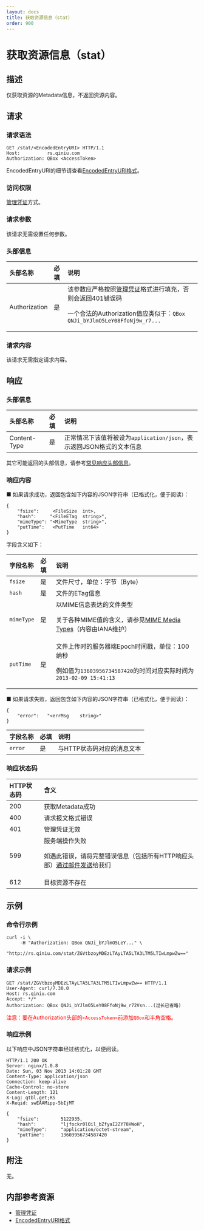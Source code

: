 ```yaml
---
layout: docs
title: 获取资源信息（stat）
order: 900
---
```


<a id="stat"></a>
# 获取资源信息（stat）

<a id="stat-description"></a>
## 描述

仅获取资源的Metadata信息，不返回资源内容。

<a id="stat-request"></a>
## 请求

<a id="stat-request-syntax"></a>
### 请求语法

```
GET /stat/<EncodedEntryURI> HTTP/1.1
Host:          rs.qiniu.com
Authorization: QBox <AccessToken>
```

EncodedEntryURI的细节请查看[EncodedEntryURI格式][encodedEntryURIHref]。

<a id="stat-request-auth"></a>
### 访问权限

[管理凭证][accessTokenHref]方式。

<a id="stat-request-params"></a>
### 请求参数

该请求无需设置任何参数。

<a id="stat-request-headers"></a>
### 头部信息

头部名称      | 必填 | 说明
:------------ | :--- | :-----------------------------
Authorization | 是   | 该参数应严格按照[管理凭证][accessTokenHref]格式进行填充，否则会返回401错误码<p>一个合法的Authorization值应类似于：`QBox QNJi_bYJlmO5LeY08FfoNj9w_r7...`

<a id="stat-request-body"></a>
### 请求内容

该请求无需指定请求内容。

<a id="stat-response"></a>
## 响应

<a id="stat-response-headers"></a>
### 头部信息

头部名称      | 必填 | 说明
:------------ | :--- | :-----------------------------------------------------------------
Content-Type  | 是   | 正常情况下该值将被设为`application/json`，表示返回JSON格式的文本信息

其它可能返回的头部信息，请参考[常见响应头部信息][commonHttpResponseHeaderHref]。

<a id="stat-response-body"></a>
### 响应内容

■ 如果请求成功，返回包含如下内容的JSON字符串（已格式化，便于阅读）：  

```
{
	"fsize":     <FileSize  int>, 
    "hash":     "<FileETag  string>",
    "mimeType": "<MimeType  string>",
    "putTime":   <PutTime   int64> 
}
```

字段含义如下：

字段名称       | 必填 | 说明
:------------- | :--- | :------------------------------
`fsize`        | 是   | 文件尺寸，单位：字节（Byte）
`hash`         | 是   | 文件的ETag信息
`mimeType`     | 是   | 以MIME信息表达的文件类型<p>关于各种MIME值的含义，请参见[MIME Media Types][mimeMediaTypesHref]（内容由IANA维护）
`putTime`      | 是   | 文件上传时的服务器端Epoch时间戳，单位：100纳秒<p>例如值为`13603956734587420`的时间对应实际时间为`2013-02-09 15:41:13`

■ 如果请求失败，返回包含如下内容的JSON字符串（已格式化，便于阅读）：  

```
{
    "error":   "<errMsg    string>"
}
```

字段名称     | 必填 | 说明
:----------- | :--- | :--------------------------------------------------------------------
`error`      | 是   | 与HTTP状态码对应的消息文本

<a id="stat-response-status"></a>
### 响应状态码

HTTP状态码 | 含义
:--------- | :--------------------------
200        | 获取Metadata成功
400	       | 请求报文格式错误
401        | 管理凭证无效
599	       | 服务端操作失败<p>如遇此错误，请将完整错误信息（包括所有HTTP响应头部）[通过邮件发送][sendBugReportHref]给我们
612        | 目标资源不存在

<a id="stat-samples"></a>
## 示例

<a id="stat-sample1-command"></a>
### 命令行示例

```
curl -i \
     -H "Authorization: QBox QNJi_bYJlmO5LeY..." \
     "http://rs.qiniu.com/stat/ZGVtbzoyMDEzLTAyLTA5LTA3LTM5LTIwLmpwZw=="
```

<a id="stat-sample1-request"></a>
### 请求示例

```
GET /stat/ZGVtbzoyMDEzLTAyLTA5LTA3LTM5LTIwLmpwZw== HTTP/1.1
User-Agent: curl/7.30.0
Host: rs.qiniu.com
Accept: */*
Authorization: QBox QNJi_bYJlmO5LeY08FfoNj9w_r72Vsn...(过长已省略)
```

<span style="color: red;">注意：要在Authorization头部的`<AccessToken>`前添加`QBox`和半角空格。</span>

<a id="stat-sample1-response"></a>
### 响应示例

以下响应中JSON字符串经过格式化，以便阅读。

```
HTTP/1.1 200 OK
Server: nginx/1.0.8
Date: Sun, 03 Nov 2013 14:01:28 GMT
Content-Type: application/json
Connection: keep-alive
Cache-Control: no-store
Content-Length: 121
X-Log: qtbl.get;RS
X-Reqid: swEAAMipp-5bIjMT

{
	"fsize":        5122935,
	"hash":         "ljfockr0lOil_bZfyaI2ZY78HWoH",
	"mimeType":     "application/octet-stream",
	"putTime":      13603956734587420
}
```

<a id="stat-remarks"></a>
## 附注

无。

<a id="stat-internal-resources"></a>
## 内部参考资源

- [管理凭证][accessTokenHref]
- [EncodedEntryURI格式][encodedEntryURIHref]

[encodedEntryURIHref]:          http://developer.qiniu.com/docs/v6/api/reference/data-formats.html#data-format-encoded-entry-uri "EncodedEntryURI格式"
[accessTokenHref]:              http://developer.qiniu.com/docs/v6/api/reference/security/access-token.html                    "管理凭证"

[sendBugReportHref]:            mailto:support@qiniu.com?subject=599错误日志     "发送错误报告"
[mimeMediaTypesHref]:           http://www.iana.org/assignments/media-types      "MIME媒体类型"
[commonHttpResponseHeaderHref]: http://developer.qiniu.com/docs/v6/api/reference/extended-headers.html                         "常见响应头部信息"
